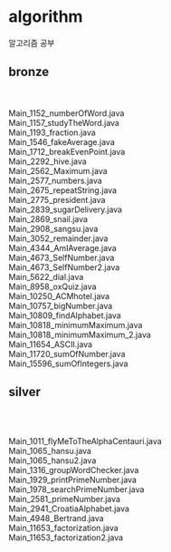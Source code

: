 # algorithm

알고리즘 공부

## bronze
<br><br>
Main_1152_numberOfWord.java
<br>
Main_1157_studyTheWord.java
<br>
Main_1193_fraction.java
<br>
Main_1546_fakeAverage.java
<br>
Main_1712_breakEvenPoint.java
<br>
Main_2292_hive.java
<br>
Main_2562_Maximum.java
<br>
Main_2577_numbers.java
<br>
Main_2675_repeatString.java
<br>
Main_2775_president.java
<br>
Main_2839_sugarDelivery.java
<br>
Main_2869_snail.java
<br>
Main_2908_sangsu.java
<br>
Main_3052_remainder.java
<br>
Main_4344_AmIAverage.java
<br>
Main_4673_SelfNumber.java
<br>
Main_4673_SelfNumber2.java
<br>
Main_5622_dial.java
<br>
Main_8958_oxQuiz.java
<br>
Main_10250_ACMhotel.java
<br>
Main_10757_bigNumber.java
<br>
Main_10809_findAlphabet.java
<br>
Main_10818_minimumMaximum.java
<br>
Main_10818_minimumMaximum_2.java
<br>
Main_11654_ASCII.java
<br>
Main_11720_sumOfNumber.java
<br>
Main_15596_sumOfIntegers.java
<br>

## silver
<br><br>

Main_1011_flyMeToTheAlphaCentauri.java
<br>
Main_1065_hansu.java
<br>
Main_1065_hansu2.java
<br>
Main_1316_groupWordChecker.java
<br>
Main_1929_printPrimeNumber.java
<br>
Main_1978_searchPrimeNumber.java
<br>
Main_2581_primeNumber.java
<br>
Main_2941_CroatiaAlphabet.java
<br>
Main_4948_Bertrand.java
<br>
Main_11653_factorization.java
<br>
Main_11653_factorization2.java
<br>
